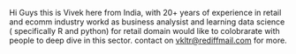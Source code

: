 Hi Guys this is Vivek here from India, with 20+ years of experience in retail and ecomm industry
workd as business analysist and learning data science ( specifically R and python) for retail domain
would like to colobrarate with people to deep dive in this sector.
contact on vkltr@rediffmail.com for more.
